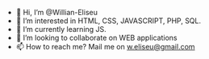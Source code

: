 - 👋 Hi, I’m @Willian-Eliseu
- 👀 I’m interested in HTML, CSS, JAVASCRIPT, PHP, SQL.
- 🌱 I’m currently learning JS.
- 💞️ I’m looking to collaborate on WEB applications
- 📫 How to reach me? Mail me on w.eliseu@gmail.com

<!---
Willian-Eliseu/Willian-Eliseu is a ✨ special ✨ repository because its `README.md` (this file) appears on your GitHub profile.
You can click the Preview link to take a look at your changes.
--->
